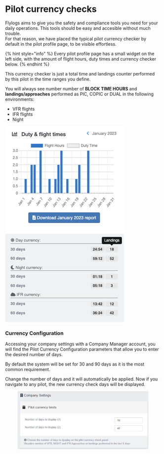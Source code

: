 # Pilot currency checks

Flylogs aims to give you the safety and compliance tools you need for your daily operations. This tools should be easy and accesible without much trouble.\
For that reason, we have placed the typical pilot currency checker by default in the pilot profile page, to be visible effortless.

{% hint style="info" %}
Every pilot profile page has a small widget on the left side, with the amount of flight hours, duty times and currency checker below.
{% endhint %}

This currency checker is just a total time and landings counter performed by this pilot in the time ranges you define.

You will always see number number of **BLOCK TIME HOURS** and **landings/approaches** performed as PIC, COPIC or DUAL in the following environments:

* VFR flights
* IFR flights
* Night

![](<../.gitbook/assets/Screenshot 2023-01-30 at 18.01.59.png>)



### Currency Configuration

Accessing your company settings with a Company Manager account, you will find the Pilot Currency Configuration parameters that allow you to enter the desired number of days.

By default the system will be set for 30 and 90 days as it is the most common requirement.

Change the number of days and it will automatically be applied. Now if you navigate to any pilot, the new currency check days will be displayed.

<figure><img src="../.gitbook/assets/image (9).png" alt=""><figcaption></figcaption></figure>
